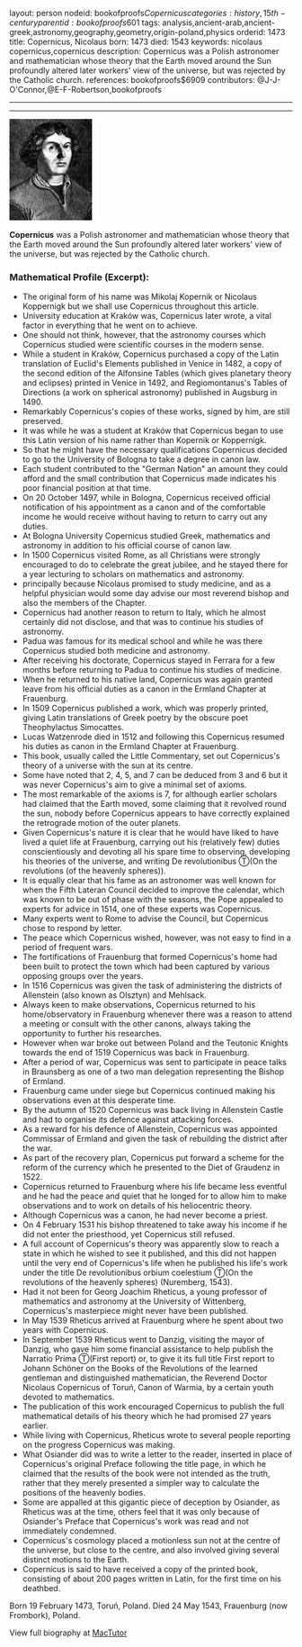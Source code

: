 layout: person
nodeid: bookofproofs$Copernicus
categories: history,15th-century
parentid: bookofproofs$601
tags: analysis,ancient-arab,ancient-greek,astronomy,geography,geometry,origin-poland,physics
orderid: 1473
title: Copernicus, Nicolaus
born: 1473
died: 1543
keywords: nicolaus copernicus,copernicus
description: Copernicus was a Polish astronomer and mathematician whose theory that the Earth moved around the Sun profoundly altered later workers' view of the universe, but was rejected by the Catholic church.
references: bookofproofs$6909
contributors: @J-J-O'Connor,@E-F-Robertson,bookofproofs

---



---

![Copernicus.jpg](https://github.com/bookofproofs/bookofproofs.github.io/blob/main/_sources/_assets/images/portraits/Copernicus.jpg?raw=true)

**Copernicus** was a Polish astronomer and mathematician whose theory that the Earth moved around the Sun profoundly altered later workers' view of the universe, but was rejected by the Catholic church.

### Mathematical Profile (Excerpt):
* The original form of his name was Mikolaj Kopernik or Nicolaus Koppernigk but we shall use Copernicus throughout this article.
* University education at Kraków was, Copernicus later wrote, a vital factor in everything that he went on to achieve.
* One should not think, however, that the astronomy courses which Copernicus studied were scientific courses in the modern sense.
* While a student in Kraków, Copernicus purchased a copy of the Latin translation of Euclid's Elements published in Venice in 1482, a copy of the second edition of the Alfonsine Tables (which gives planetary theory and eclipses) printed in Venice in 1492, and Regiomontanus's Tables of Directions (a work on spherical astronomy) published in Augsburg in 1490.
* Remarkably Copernicus's copies of these works, signed by him, are still preserved.
* It was while he was a student at Kraków that Copernicus began to use this Latin version of his name rather than Kopernik or Koppernigk.
* So that he might have the necessary qualifications Copernicus decided to go to the University of Bologna to take a degree in canon law.
* Each student contributed to the "German Nation" an amount they could afford and the small contribution that Copernicus made indicates his poor financial position at that time.
* On 20 October 1497, while in Bologna, Copernicus received official notification of his appointment as a canon and of the comfortable income he would receive without having to return to carry out any duties.
* At Bologna University Copernicus studied Greek, mathematics and astronomy in addition to his official course of canon law.
* In 1500 Copernicus visited Rome, as all Christians were strongly encouraged to do to celebrate the great jubilee, and he stayed there for a year lecturing to scholars on mathematics and astronomy.
* principally because Nicolaus promised to study medicine, and as a helpful physician would some day advise our most reverend bishop and also the members of the Chapter.
* Copernicus had another reason to return to Italy, which he almost certainly did not disclose, and that was to continue his studies of astronomy.
* Padua was famous for its medical school and while he was there Copernicus studied both medicine and astronomy.
* After receiving his doctorate, Copernicus stayed in Ferrara for a few months before returning to Padua to continue his studies of medicine.
* When he returned to his native land, Copernicus was again granted leave from his official duties as a canon in the Ermland Chapter at Frauenburg.
* In 1509 Copernicus published a work, which was properly printed, giving Latin translations of Greek poetry by the obscure poet Theophylactus Simocattes.
* Lucas Watzenrode died in 1512 and following this Copernicus resumed his duties as canon in the Ermland Chapter at Frauenburg.
* This book, usually called the Little Commentary, set out Copernicus's theory of a universe with the sun at its centre.
* Some have noted that 2, 4, 5, and 7 can be deduced from 3 and 6 but it was never Copernicus's aim to give a minimal set of axioms.
* The most remarkable of the axioms is 7, for although earlier scholars had claimed that the Earth moved, some claiming that it revolved round the sun, nobody before Copernicus appears to have correctly explained the retrograde motion of the outer planets.
* Given Copernicus's nature it is clear that he would have liked to have lived a quiet life at Frauenburg, carrying out his (relatively few) duties conscientiously and devoting all his spare time to observing, developing his theories of the universe, and writing De revolutionibus Ⓣ(On the revolutions (of the heavenly spheres)).
* It is equally clear that his fame as an astronomer was well known for when the Fifth Lateran Council decided to improve the calendar, which was known to be out of phase with the seasons, the Pope appealed to experts for advice in 1514, one of these experts was Copernicus.
* Many experts went to Rome to advise the Council, but Copernicus chose to respond by letter.
* The peace which Copernicus wished, however, was not easy to find in a period of frequent wars.
* The fortifications of Frauenburg that formed Copernicus's home had been built to protect the town which had been captured by various opposing groups over the years.
* In 1516 Copernicus was given the task of administering the districts of Allenstein (also known as Olsztyn) and Mehlsack.
* Always keen to make observations, Copernicus returned to his home/observatory in Frauenburg whenever there was a reason to attend a meeting or consult with the other canons, always taking the opportunity to further his researches.
* However when war broke out between Poland and the Teutonic Knights towards the end of 1519 Copernicus was back in Frauenburg.
* After a period of war, Copernicus was sent to participate in peace talks in Braunsberg as one of a two man delegation representing the Bishop of Ermland.
* Frauenburg came under siege but Copernicus continued making his observations even at this desperate time.
* By the autumn of 1520 Copernicus was back living in Allenstein Castle and had to organise its defence against attacking forces.
* As a reward for his defence of Allenstein, Copernicus was appointed Commissar of Ermland and given the task of rebuilding the district after the war.
* As part of the recovery plan, Copernicus put forward a scheme for the reform of the currency which he presented to the Diet of Graudenz in 1522.
* Copernicus returned to Frauenburg where his life became less eventful and he had the peace and quiet that he longed for to allow him to make observations and to work on details of his heliocentric theory.
* Although Copernicus was a canon, he had never become a priest.
* On 4 February 1531 his bishop threatened to take away his income if he did not enter the priesthood, yet Copernicus still refused.
* A full account of Copernicus's theory was apparently slow to reach a state in which he wished to see it published, and this did not happen until the very end of Copernicus's life when he published his life's work under the title De revolutionibus orbium coelestium Ⓣ(On the revolutions of the heavenly spheres) (Nuremberg, 1543).
* Had it not been for Georg Joachim Rheticus, a young professor of mathematics and astronomy at the University of Wittenberg, Copernicus's masterpiece might never have been published.
* In May 1539 Rheticus arrived at Frauenburg where he spent about two years with Copernicus.
* In September 1539 Rheticus went to Danzig, visiting the mayor of Danzig, who gave him some financial assistance to help publish the Narratio Prima Ⓣ(First report) or, to give it its full title First report to Johann Schöner on the Books of the Revolutions of the learned gentleman and distinguished mathematician, the Reverend Doctor Nicolaus Copernicus of Toruń, Canon of Warmia, by a certain youth devoted to mathematics.
* The publication of this work encouraged Copernicus to publish the full mathematical details of his theory which he had promised 27 years earlier.
* While living with Copernicus, Rheticus wrote to several people reporting on the progress Copernicus was making.
* What Osiander did was to write a letter to the reader, inserted in place of Copernicus's original Preface following the title page, in which he claimed that the results of the book were not intended as the truth, rather that they merely presented a simpler way to calculate the positions of the heavenly bodies.
* Some are appalled at this gigantic piece of deception by Osiander, as Rheticus was at the time, others feel that it was only because of Osiander's Preface that Copernicus's work was read and not immediately condemned.
* Copernicus's cosmology placed a motionless sun not at the centre of the universe, but close to the centre, and also involved giving several distinct motions to the Earth.
* Copernicus is said to have received a copy of the printed book, consisting of about 200 pages written in Latin, for the first time on his deathbed.

Born 19 February 1473, Toruń, Poland. Died 24 May 1543, Frauenburg (now Frombork), Poland.

View full biography at [MacTutor](https://mathshistory.st-andrews.ac.uk/Biographies/Copernicus/)
